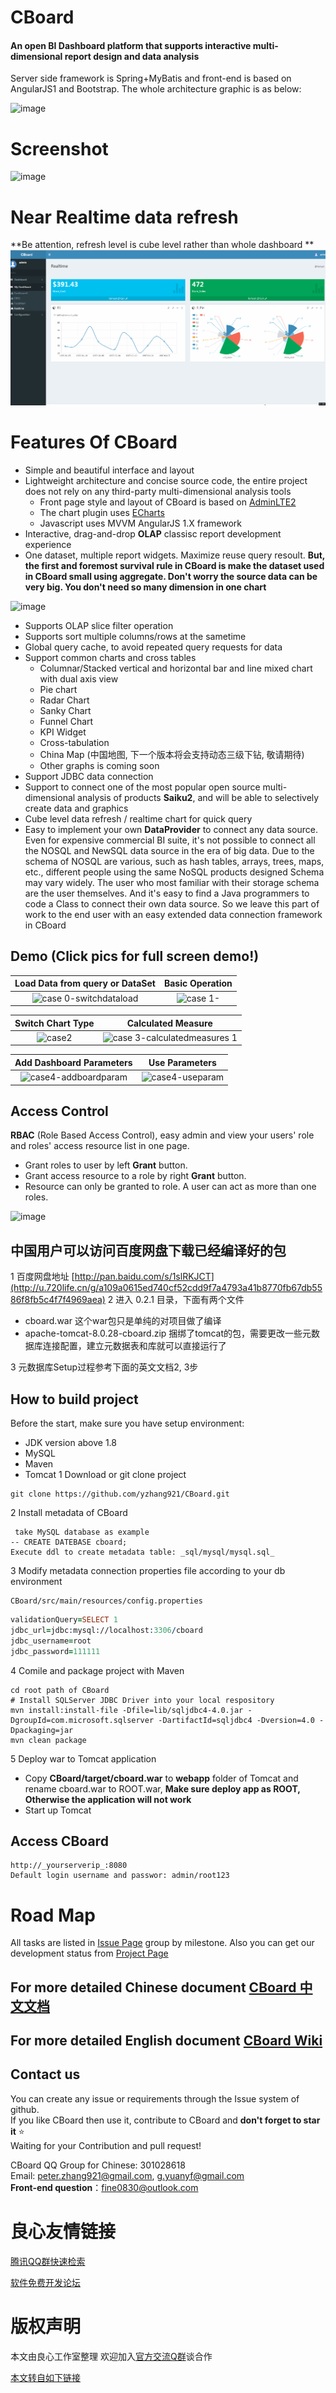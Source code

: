 # CBoard
#### An **open** BI Dashboard platform that supports **interactive** multi-dimensional report design and data analysis  
Server side framework is Spring+MyBatis and front-end is based on AngularJS1 and Bootstrap. The whole architecture graphic is as below:   

![image](https://cloud.githubusercontent.com/assets/6037522/19718976/654610b2-9b9a-11e6-8a19-97de7df42b5b.png)

# Screenshot
![image](https://cloud.githubusercontent.com/assets/6037522/21757656/0828c2d6-d66d-11e6-95c5-4d0cb2f6b5b1.png)

# Near Realtime data refresh  
**Be attention, refresh level is cube level rather than whole dashboard **
![realtime_demo](https://raw.githubusercontent.com/yzhang921/CloudResource/gif/gif/cboard/realtime_dashboard.gif)

# Features Of CBoard
* Simple and beautiful interface and layout
* Lightweight architecture and concise source code, the entire project does not rely on any third-party multi-dimensional analysis tools  
  * Front page style and layout of CBoard is based on [AdminLTE2](http://u.720life.cn/g/54145d0471d91890860f7f8463c030469938d875cf47e5488f379f965eb2a0745e6b8f3c0029e0f6d8e8db173b9167bf)  
  * The chart plugin uses [ECharts](http://u.720life.cn/g/3ae663c7907c8270970591085eabb6083073dd84cd310fe27704a55237a0fac1)
  * Javascript uses MVVM AngularJS 1.X framework  
* Interactive, drag-and-drop **OLAP** classisc report development experience  
* One dataset, multiple report widgets. Maximize reuse query resoult. **But, the first and foremost survival rule in CBoard is make the dataset used in CBoard small using aggregate. Don't worry the source data can be very big. You don't need so many dimension in one chart**
 
![image](https://cloud.githubusercontent.com/assets/6037522/20123306/429b8f8c-a659-11e6-9954-8f9352d3d9ef.png)
 
* Supports OLAP slice filter operation
* Supports sort multiple columns/rows at the sametime
* Global query cache, to avoid repeated query requests for data
* Support common charts and cross tables
  * Columnar/Stacked vertical and horizontal bar and line mixed chart with dual axis view
  * Pie chart
  * Radar Chart
  * Sanky Chart
  * Funnel Chart
  * KPI Widget
  * Cross-tabulation
  * China Map (中国地图, 下一个版本将会支持动态三级下钻, 敬请期待)
  * Other graphs is coming soon
* Support JDBC data connection
* Support to connect one of the most popular open source multi-dimensional analysis of products **Saiku2**, and will be able to selectively create data and graphics
* Cube level data refresh / realtime chart for quick query
* Easy to implement your own **DataProvider** to connect any data source. Even for expensive commercial BI suite, it's not possible to connect all the NOSQL and NewSQL data source in the era of big data. Due to the schema of NOSQL are various, such as hash tables, arrays, trees, maps, etc., different people using the same NoSQL products designed Schema may vary widely. The user who most familiar with their storage schema are the user themselves. And it's easy to find a Java programmers to code a Class to connect their own data source. So we leave this part of work to the end user with an easy extended data connection framework in CBoard

 
   
 

## Demo (Click pics for full screen demo!)  
|Load Data from query or DataSet | Basic Operation |
| :-----------: | :------: |
| ![case 0-switchdataload](https://cloud.githubusercontent.com/assets/6037522/21477518/9a874210-cb7d-11e6-9b7e-11721aac322c.gif)       | ![case 1-](https://cloud.githubusercontent.com/assets/6037522/21477521/9c2ead88-cb7d-11e6-9ae4-4c1990f675c2.gif)   |

| Switch Chart Type | Calculated Measure |
| :-----------: | :------: |
| ![case2](https://cloud.githubusercontent.com/assets/6037522/21477522/9de976b2-cb7d-11e6-8217-4290e5ad039b.gif)       | ![case 3-calculatedmeasures 1](https://cloud.githubusercontent.com/assets/6037522/21477523/9f3be54a-cb7d-11e6-882b-ef82bbb5100b.gif)  |

| Add Dashboard Parameters | Use Parameters |
| :-----------: | :------: |
| ![case4-addboardparam](https://cloud.githubusercontent.com/assets/6037522/21478022/74216f2e-cb82-11e6-9612-390a2f93184c.gif)  | ![case4-useparam](https://cloud.githubusercontent.com/assets/6037522/21478021/73f81fe8-cb82-11e6-95ea-d98b43a4abf2.gif)|

## Access Control  
**RBAC** (Role Based Access Control), easy admin and view your users' role and roles' access resource list in one page.  
- Grant roles to user by left **Grant** button.
- Grant access resource to a role by right **Grant** button.
- Resource can only be granted to role. A user can act as more than one roles.

![image](https://cloud.githubusercontent.com/assets/6037522/21757747/4c5e8dae-d66e-11e6-994d-6725f3d08d1c.png)

## 中国用户可以访问百度网盘下载已经编译好的包
1 百度网盘地址 [http://pan.baidu.com/s/1slRKJCT](http://u.720life.cn/g/a109a0615ed740cf52cdd9f7a4793a41b8770fb67db5586f8fb5c4f7f4969aea)
2 进入 0.2.1 目录，下面有两个文件
- cboard.war 这个war包只是单纯的对项目做了编译
- apache-tomcat-8.0.28-cboard.zip 捆绑了tomcat的包，需要更改一些元数据库连接配置，建立元数据表和库就可以直接运行了

3 元数据库Setup过程参考下面的英文文档2, 3步

## How to build project
Before the start, make sure you have setup environment:
- JDK version above 1.8
- MySQL
- Maven
- Tomcat
1 Download or git clone project
```
git clone https://github.com/yzhang921/CBoard.git
```
2 Install metadata of CBoard
```mysql
 take MySQL database as example
-- CREATE DATEBASE cboard;
Execute ddl to create metadata table: _sql/mysql/mysql.sql_
```
3 Modify metadata connection properties file according to your db environment  
```
CBoard/src/main/resources/config.properties
```
```pro
validationQuery=SELECT 1
jdbc_url=jdbc:mysql://localhost:3306/cboard
jdbc_username=root
jdbc_password=111111
```
4 Comile and package project with Maven
```
cd root path of CBoard
# Install SQLServer JDBC Driver into your local respository
mvn install:install-file -Dfile=lib/sqljdbc4-4.0.jar -DgroupId=com.microsoft.sqlserver -DartifactId=sqljdbc4 -Dversion=4.0 -Dpackaging=jar
mvn clean package
```

5 Deploy war to Tomcat application
 * Copy **CBoard/target/cboard.war** to **webapp** folder of Tomcat and rename cboard.war to ROOT.war, **Make sure deploy app as ROOT, Otherwise the application will not work**
 * Start up Tomcat

## Access CBoard
```
http://_yourserverip_:8080
Default login username and passwor: admin/root123
```

# Road Map
All tasks are listed in [Issue Page](http://u.720life.cn/g/54145d0471d91890860f7f8463c03046d2b87b1c1707ded814f0d7a652e256c2afb279398677a2b2eb711aac44aef4c4) group by milestone.
Also you can get our development status from [Project Page](http://u.720life.cn/g/54145d0471d91890860f7f8463c03046d2b87b1c1707ded814f0d7a652e256c2de202fe2137fe0d53e6de2baa55daac8)


## For more detailed Chinese document [CBoard 中文文档](http://u.720life.cn/g/54145d0471d91890860f7f8463c03046d2b87b1c1707ded814f0d7a652e256c276360063d62c4c27aec5eb0949dab4a37560bc84b1769e586d8e7a9c4a777601aae858806bb83a5c3a896dc87f31e164)
## For more detailed English document [CBoard Wiki](http://u.720life.cn/g/54145d0471d91890860f7f8463c03046d2b87b1c1707ded814f0d7a652e256c22028989ffd9048d334e9c541dfbd7b9fae40473ed215046dbfa39b806bdbe1f5)



## Contact us
You can create any issue or requirements through the Issue system of github.  
If you like CBoard then use it, contribute to CBoard and **don't forget to star it** :star:  
Waiting for your Contribution and pull request!

CBoard QQ Group for Chinese: 301028618  
Email: peter.zhang921@gmail.com, g.yuanyf@gmail.com  
**Front-end question**：fine0830@outlook.com



 # 良心友情链接

[腾讯QQ群快速检索](http://u.720life.cn/s/8cf73f7c)

[软件免费开发论坛](http://u.720life.cn/s/bbb01dc0)

# 版权声明 

本文由良心工作室整理 欢迎加入[官方交流Q群](https://u.720life.cn/s/f2316816)谈合作

[本文转自如下链接](http://u.720life.cn/g/2e71d0f0a5c601172267ba20d3a43c6ea1cd98230b5f8057b00e5764aa6fbcfcdb135639a70f18da7d7d2622b92f878944a77079bb28869ecfec98349a8344f5)